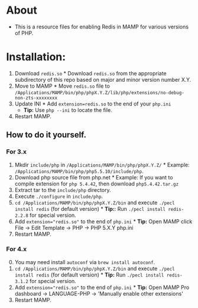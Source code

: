 # About

  * This is a resource files for enabling Redis in MAMP for various versions of PHP. 

# Installation:

  1. Download `redis.so` 
    * Download `redis.so` from the appropriate subdirectory of this repo based on major and minor version number X.Y.
  2. Move to MAMP
    * Move `redis.so` file to `/Applications/MAMP/bin/php/phpX.Y.Z/lib/php/extensions/no-debug-non-zts-xxxxxxxx`
  3. Update INI
    * Add `extension=redis.so` to the end of your `php.ini`
      * **Tip:** Use `php --ini` to locate the file.
  4. Restart MAMP.

## How to do it yourself.

### For 3.x

  1. Mkdir `include/php` in `/Applications/MAMP/bin/php/phpX.Y.Z/`
    * Example: `/Applications/MAMP/bin/php/php5.5.10/include/php`.
  2. Download php source file from php.net
    * Example: If you want to compile extension for `php 5.4.42`, then download `php5.4.42.tar.gz`
  3. Extract tar to the `include/php` directory.
  4. Execute `./configure` in `include/php`.
  5. `cd /Applications/MAMP/bin/php/phpX.Y.Z/bin` and execute `./pecl install redis` (for default version)
    * **Tip:**: Run `./pecl install redis-2.2.8` for special version.
  6. Add `extension="redis.so"` to the end of `php.ini` 
    * **Tip:** Open MAMP click File → Edit Template → PHP → PHP 5.X.Y php.ini
  7. Restart MAMP.

### For 4.x
  0. You may need install `autoconf` via `brew install autoconf`.
  1. `cd /Applications/MAMP/bin/php/phpX.Y.Z/bin` and execute `./pecl install redis` (for default version) 
    * **Tip:** Run `./pecl install redis-3.1.2` for special version.
  2. Add `extension="redis.so"` to the end of `php.ini`
    * **Tip:** Open MAMP Pro dashboard → LANGUAGE-PHP → 'Manually enable other extensions'
  3. Restart MAMP.


